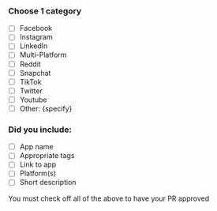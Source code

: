 ### Choose 1 category

- [ ] Facebook
- [ ] Instagram 
- [ ] LinkedIn 
- [ ] Multi-Platform
- [ ] Reddit 
- [ ] Snapchat  
- [ ] TikTok 
- [ ] Twitter 
- [ ] Youtube
- [ ] Other: {specify}

### Did you include:

- [ ] App name
- [ ] Appropriate tags
- [ ] Link to app
- [ ] Platform(s)
- [ ] Short description

You must check off all of the above to have your PR approved
